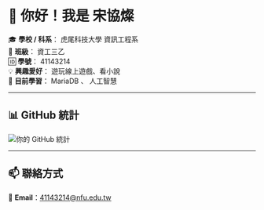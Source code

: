 # 👋 你好！我是 宋協燦

🎓 **學校 / 科系**： 虎尾科技大學 資訊工程系  
🏫 **班級**： 資工三乙  
🆔 **學號**： 41143214  
💡 **興趣愛好**： 遊玩線上遊戲、看小說  
🌱 **目前學習**： MariaDB 、 人工智慧  

---

## 📊 GitHub 統計
![你的 GitHub 統計](https://github-readme-stats.vercel.app/api?username=joshu0601&show_icons=true&theme=tokyonight)

---

## 📫 聯絡方式
📧 **Email**：41143214@nfu.edu.tw 
